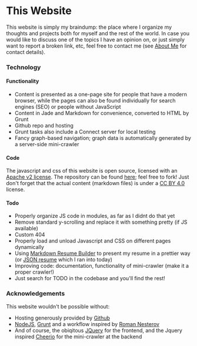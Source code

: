 # This Website

This website is simply my braindump: the place where I organize my thoughts and projects both for myself and the rest of the world. In case you would like to discuss one of the topics I have an opinion on, or just simply want to report a broken link, etc, feel free to contact me (see [About Me](../AboutMe/) for contact details).

### Technology

#### Functionality
* Content is presented as a one-page site for people that have a modern browser, while the pages can also be found individually for search engines (SEO) or people without JavaScript
* Content in Jade and Markdown for convenience, converted to HTML by Grunt
* Github repo and hosting
* Grunt tasks also include a Connect server for local testing
* Fancy graph-based navigation; graph data is automatically generated by a server-side mini-crawler

#### Code
The javascript and css of this website is open source, licensed with an [Apache v2 license](http://www.apache.org/licenses/LICENSE-2.0.html). The repository can be found [here](https://github.com/RemcoTukker/RemcoTukker.github.io); feel free to fork! Just don't forget that the actual content (markdown files) is under a [CC BY 4.0](https://creativecommons.org/licenses/by/4.0/) license.

#### Todo

* Properly organize JS code in modules, as far as I didnt do that yet
* Remove standard y-scrolling and replace it with something pretty (if JS available)
* Custom 404
* Properly load and unload Javascript and CSS on different pages dynamically
* Using [Markdown Resume Builder](http://there4development.com/markdown-resume/) to present my resume in a prettier way (or [JSON resume](http://jsonresume.org) which I ran into today)
* Improving code: documentation, functionality of mini-crawler (make it a proper crawler!)
* Just search for TODO in the codebase and you'll find the rest!

### Acknowledgements

This website wouldn't be possible without:
* Hosting generously provided by [Github](http://www.github.com)
* [NodeJS](http://nodejs.org), [Grunt](http://gruntjs.org) and a workflow inspired by [Roman Nesterov](http://rhrn.github.io/)
* And of course, the obiqitous [JQuery](http://jquery.com) for the frontend, and the Jquery inspired [Cheerio](http://cheeriojs.github.io/cheerio/) for the mini-crawler at the backend 
